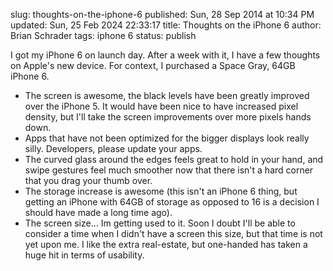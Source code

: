 slug: thoughts-on-the-iphone-6
published: Sun, 28 Sep 2014 at 10:34 PM
updated: Sun, 25 Feb 2024 22:33:17 
title: Thoughts on the iPhone 6
author: Brian Schrader
tags: iphone 6
status: publish


I got my iPhone 6 on launch day. After a week with it, I have a few thoughts on Apple's new device. For context, I purchased a Space Gray, 64GB iPhone 6.

- The screen is awesome, the black levels have been greatly improved over the iPhone 5. It would have been nice to have increased pixel density, but I'll take the screen improvements over more pixels hands down.
- Apps that have not been optimized for the bigger displays look really silly. Developers, please update your apps.
- The curved glass around the edges feels great to hold in your hand, and swipe gestures feel much smoother now that there isn't a hard corner that you drag your thumb over.
- The storage increase is awesome (this isn't an iPhone 6 thing, but getting an iPhone with 64GB of storage as opposed to 16 is a decision I should have made a long time ago).
- The screen size... Im getting used to it. Soon I doubt I'll be able to consider a time when I didn't have a screen this size, but that time is not yet upon me. I like the extra real-estate, but one-handed has taken a huge hit in terms of usability.